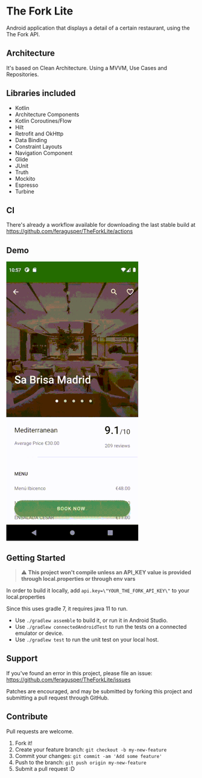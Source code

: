 # The Fork Lite

Android application that displays a detail of a certain restaurant, using the The Fork API.

Architecture
------------
It's based on Clean Architecture. Using a MVVM, Use Cases and Repositories.

Libraries included
-----------------

- Kotlin
- Architecture Components
- Kotlin Coroutines/Flow
- Hilt
- Retrofit and OkHttp
- Data Binding
- Constraint Layouts
- Navigation Component
- Glide
- JUnit
- Truth
- Mockito
- Espresso
- Turbine

CI
--
There's already a workflow available for downloading the last stable build at https://github.com/feragusper/TheForkLite/actions

Demo
----
![TMDB_Demo](misc/the_fork_lite_demo.gif)

Getting Started
---------------

> :warning: **This project won't compile unless an API_KEY value is provided through local.properties or through env vars**

In order to build it locally, add `api.key=\"YOUR_THE_FORK_API_KEY\"` to your local.properties

Since this uses gradle 7, it requires java 11 to run.

- Use `./gradlew assemble` to build it, or run it in Android Studio.
- Use `./gradlew connectedAndroidTest` to run the tests on a connected emulator or device.
- Use `./gradlew test` to run the unit test on your local host.

Support
-------
If you've found an error in this project, please file an issue: https://github.com/feragusper/TheForkLite/issues

Patches are encouraged, and may be submitted by forking this project and submitting a pull request through GitHub.

Contribute
----------
Pull requests are welcome.

1. Fork it!
2. Create your feature branch: `git checkout -b my-new-feature`
3. Commit your changes: `git commit -am 'Add some feature'`
4. Push to the branch: `git push origin my-new-feature`
5. Submit a pull request :D
